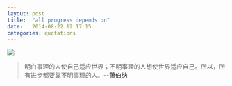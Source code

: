 ```yaml
---
layout: post
title:  "all progress depends on"
date:   2014-08-22 12:17:15
categories: quotations
---
```


<img src="http://upload.wikimedia.org/wikipedia/commons/thumb/c/ca/George_bernard_shaw.jpg/158px-George_bernard_shaw.jpg">

>明白事理的人使自己适应世界；不明事理的人想使世界适应自己。所以，所有进步都要靠不明事理的人。--[萧伯纳](http://zh.wikipedia.org/wiki/%E8%90%A7%E4%BC%AF%E7%BA%B3)
